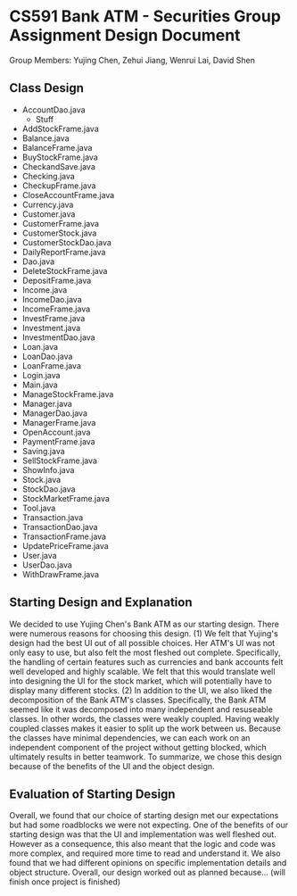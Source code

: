 # CS591 Bank ATM - Securities Group Assignment Design Document
Group Members: Yujing Chen, Zehui Jiang, Wenrui Lai, David Shen

## Class Design
* AccountDao.java
    * Stuff
* AddStockFrame.java
* Balance.java
* BalanceFrame.java
* BuyStockFrame.java
* CheckandSave.java
* Checking.java
* CheckupFrame.java
* CloseAccountFrame.java
* Currency.java
* Customer.java
* CustomerFrame.java
* CustomerStock.java
* CustomerStockDao.java
* DailyReportFrame.java
* Dao.java
* DeleteStockFrame.java
* DepositFrame.java
* Income.java
* IncomeDao.java
* IncomeFrame.java
* InvestFrame.java
* Investment.java
* InvestmentDao.java
* Loan.java
* LoanDao.java
* LoanFrame.java
* Login.java
* Main.java
* ManageStockFrame.java
* Manager.java
* ManagerDao.java
* ManagerFrame.java
* OpenAccount.java
* PaymentFrame.java
* Saving.java
* SellStockFrame.java
* ShowInfo.java
* Stock.java
* StockDao.java
* StockMarketFrame.java
* Tool.java
* Transaction.java
* TransactionDao.java
* TransactionFrame.java
* UpdatePriceFrame.java
* User.java
* UserDao.java
* WithDrawFrame.java

## Starting Design and Explanation
We decided to use Yujing Chen's Bank ATM as our starting design. There were numerous reasons for choosing this design. 
(1) We felt that Yujing's design had the best UI out of all possible choices. Her ATM's UI was not only easy to use, but also felt the most fleshed out complete. Specifically, the handling of certain features such as currencies and bank accounts felt well developed and highly scalable. We felt that this would translate well into designing the UI for the stock market, which will potentially have to display many different stocks. 
(2) In addition to the UI, we also liked the decomposition of the Bank ATM's classes. Specifically, the Bank ATM seemed like it was decomposed into many independent and resuseable classes. In other words, the classes were weakly coupled. Having weakly coupled classes makes it easier to split up the work between us. Because the classes have minimal dependencies, we can each work on an independent component of the project without getting blocked, which ultimately results in better teamwork. 
To summarize, we chose this design because of the benefits of the UI and the object design. 

## Evaluation of Starting Design
Overall, we found that our choice of starting design met our expectations but had some roadblocks we were not expecting. One of the benefits of our starting design was that the UI and implementation was well fleshed out. However as a consequence, this also meant that the logic and code was more complex, and required more time to read and understand it. We also found that we had different opinions on specific implementation details and object structure. Overall, our design worked out as planned because... (will finish once project is finished)

